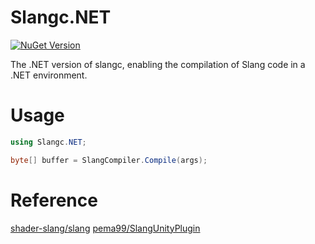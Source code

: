 # Slangc.NET

[![NuGet Version](https://img.shields.io/nuget/v/Slangc.NET)](https://nuget.org/packages/Slangc.NET)

The .NET version of slangc, enabling the compilation of Slang code in a .NET environment.

# Usage
```csharp
using Slangc.NET;

byte[] buffer = SlangCompiler.Compile(args);
```

# Reference
[shader-slang/slang](https://github.com/shader-slang/slang)
[pema99/SlangUnityPlugin](https://github.com/pema99/SlangUnityPlugin)
